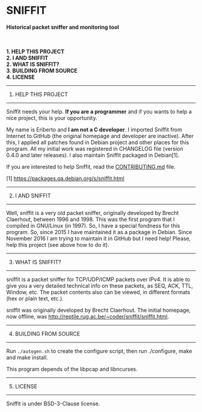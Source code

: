 # SNIFFIT
**Historical packet sniffer and monitoring tool**


<br><br>
**1. HELP THIS PROJECT**<br>
**2. I AND SNIFFIT**<br>
**2. WHAT IS SNIFFIT?**<br>
**3. BUILDING FROM SOURCE**<br>
**4. LICENSE**<br>



--------------------
1. HELP THIS PROJECT
--------------------

Sniffit needs your help. **If you are a programmer** and if you wants to
help a nice project, this is your opportunity.

My name is Eriberto and **I am not a C developer**. I imported Sniffit from
Internet to GitHub (the original homepage and developer are inactive).
After this, I applied all patches found in Debian project and other
places for this program. All my initial work was registered in CHANGELOG
file (version 0.4.0 and later releases). I also maintain Sniffit packaged
in Debian[1].

If you are interested to help Sniffit, read the [CONTRIBUTING.md](CONTRIBUTING.md) file.

[1] https://packages.qa.debian.org/s/sniffit.html<br>


----------------
2. I AND SNIFFIT
----------------

Well, sniffit is a very old packet sniffer, originally developed by
Brecht Claerhout, between 1996 and 1998. This was the first program
that I compiled in GNU/Linux (in 1997). So, I have a special fondness for
this program. So, since 2015 I have maintained it as a package in Debian.
Since November 2016 I am trying to maintain it in GitHub but I need help!
Please, help this project (see above how to do it).


-------------------
3. WHAT IS SNIFFIT?
-------------------

sniffit is a packet sniffer for TCP/UDP/ICMP packets over IPv4. It is able
to give you a very detailed technical info on these packets, as SEQ, ACK, TTL,
Window, etc. The packet contents also can be viewed, in different formats
(hex or plain text, etc.).

sniffit was originally developed by Brecht Claerhout. The initial homepage, now offline, was
http://reptile.rug.ac.be/~coder/sniffit/sniffit.html.


-----------------------
4. BUILDING FROM SOURCE
-----------------------

Run `./autogen.sh` to create the configure script, then run
./configure, make and make install.

This program depends of the libpcap and libncurses.


----------
5. LICENSE
----------

Sniffit is under BSD-3-Clause license.
